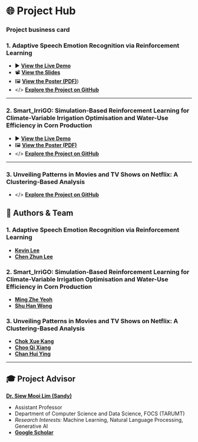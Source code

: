 # 🌐 Project Hub

### Project business card

### 1. Adaptive Speech Emotion Recognition via Reinforcement Learning
* ▶️ [**View the Live Demo**](https://drive.google.com/file/d/17rmNZwmWLskcx-rQ4crFgactJSqYY_TC/view?usp=sharing)
* 📽️ [**View the Slides**](https://github.com/kevin2190p/Speech_Emotion-and-Smart_IrriGO/blob/main/Speech_Emotion_Recognition/Speech%20Emotion%20Recognition%20Slides.pdf)
* 🖼️ [**View the Poster (PDF)**](https://drive.google.com/file/d/1-3w_86FQ2YW9tLBjJ6Q9GZDRYnlMG7x_/view?usp=sharing))
* </> [**Explore the Project on GitHub**](https://github.com/kevin2190p/SpeechEmotionRL)

---

### 2. Smart_IrriGO: Simulation-Based Reinforcement Learning for Climate-Variable Irrigation Optimisation and Water-Use Efficiency in Corn Production
* ▶️ [**View the Live Demo**](https://drive.google.com/file/d/1dFlT0v4VTIN3uF0onxyX5e0yoZrdxX3z/view?usp=drive_link)
* 🖼️ [**View the Poster (PDF)**](https://drive.google.com/file/d/1N38Viq3QLI0iC8O_z8MspNFPdfB-NRgx/view?usp=drive_link)
* </> [**Explore the Project on GitHub**](https://github.com/kevin2190p/SpeechEmotionRL)

---

### 3. Unveiling Patterns in Movies and TV Shows on Netflix: A Clustering-Based Analysis 
* </> [**Explore the Project on GitHub**](https://github.com/kevin2190p/SpeechEmotionRL)


## 👥 Authors & Team

### 1. Adaptive Speech Emotion Recognition via Reinforcement Learning
* [**Kevin Lee**](https://www.linkedin.com/in/lee-kevin-a87412202/)
* [**Chen Zhun Lee**](https://www.linkedin.com/in/chen-zhun-lee-8b79b5276/)

### 2. Smart_IrriGO: Simulation-Based Reinforcement Learning for Climate-Variable Irrigation Optimisation and Water-Use Efficiency in Corn Production
* [**Ming Zhe Yeoh**](https://www.linkedin.com/in/ming-zhe-yeoh-517623304/) 
* [**Shu Han Wong**](https://www.linkedin.com/in/wong-shu-han-80929124b/) 

### 3. Unveiling Patterns in Movies and TV Shows on Netflix: A Clustering-Based Analysis 
* [**Chok Xue Kang**](https://www.linkedin.com/in/xue-kang-chok-069a88355/)
* [**Choo Qi Xiang**](https://www.linkedin.com/in/qi-xiang-choo-606544351/)
* [**Chan Hui Ying**](https://www.linkedin.com/)

---

## 🎓 Project Advisor

[**Dr. Siew Mooi Lim (Sandy)**](https://www.linkedin.com/in/sandy-lim-siew-mooi/)
* Assistant Professor
* Department of Computer Science and Data Science, FOCS (TARUMT)
* *Research Interests:* Machine Learning, Natural Language Processing, Generative AI
* [**Google Scholar**](https://scholar.google.com/citations?user=dG1YmzYAAAAJ&hl=en)
